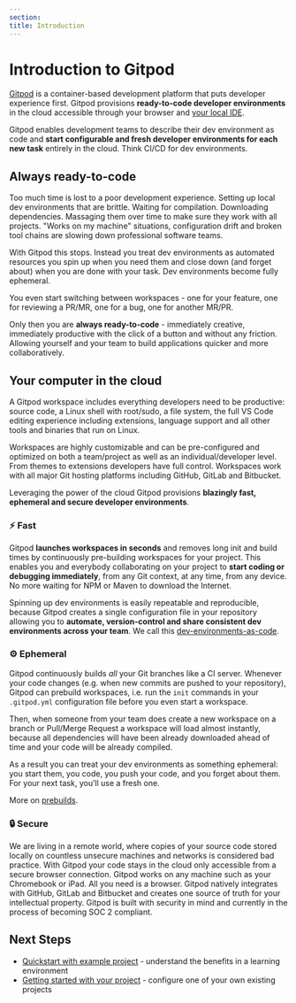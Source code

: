 ```yaml
---
section:
title: Introduction
---
```


<script context="module">
  export const prerender = true;
</script>

# Introduction to Gitpod

[Gitpod](/) is a container-based development platform that puts developer experience first. Gitpod provisions **ready-to-code developer environments** in the cloud accessible through your browser and [your local IDE](/blog/local-app).

Gitpod enables development teams to describe their dev environment as code and **start configurable and fresh developer environments for each new task** entirely in the cloud. Think CI/CD for dev environments.

## Always ready-to-code

Too much time is lost to a poor development experience. Setting up local dev environments that are brittle. Waiting for compilation. Downloading dependencies. Massaging them over time to make sure they work with all projects. "Works on my machine" situations, configuration drift and broken tool chains are slowing down professional software teams.

With Gitpod this stops. Instead you treat dev environments as automated resources you spin up when you need them and close down (and forget about) when you are done with your task. Dev environments become fully ephemeral.

You even start switching between workspaces - one for your feature, one for reviewing a PR/MR, one for a bug, one for another MR/PR.

Only then you are **always ready-to-code** - immediately creative, immediately productive with the click of a button and without any friction. Allowing yourself and your team to build applications quicker and more collaboratively.

## Your computer in the cloud

A Gitpod workspace includes everything developers need to be productive: source code, a Linux shell with root/sudo, a file system, the full VS Code editing experience including extensions, language support and all other tools and binaries that run on Linux.

Workspaces are highly customizable and can be pre-configured and optimized on both a team/project as well as an individual/developer level. From themes to extensions developers have full control. Workspaces work with all major Git hosting platforms including GitHub, GitLab and Bitbucket.

Leveraging the power of the cloud Gitpod provisions **blazingly fast, ephemeral and secure developer environments**.

### ⚡ Fast

Gitpod **launches workspaces in seconds** and removes long init and build times by continuously pre-building workspaces for your project. This enables you and everybody collaborating on your project to **start coding or debugging immediately**, from any Git context, at any time, from any device. No more waiting for NPM or Maven to download the Internet.

Spinning up dev environments is easily repeatable and reproducible, because Gitpod creates a single configuration file in your repository allowing you to **automate, version-control and share consistent dev environments across your team**. We call this [dev-environments-as-code](/blog/dev-env-as-code).

### ⚙️ Ephemeral

Gitpod continuously builds _all_ your Git branches like a CI server. Whenever your code changes (e.g. when new commits are pushed to your repository), Gitpod can prebuild workspaces, i.e. run the `init` commands in your `.gitpod.yml` configuration file before you even start a workspace.

Then, when someone from your team does create a new workspace on a branch or Pull/Merge Request a workspace will load almost instantly, because all dependencies will have been already downloaded ahead of time and your code will be already compiled.

As a result you can treat your dev environments as something ephemeral: you start them, you code, you push your code, and you forget about them. For your next task, you’ll use a fresh one.

More on [prebuilds](/docs/prebuilds).

### 🔒 Secure

We are living in a remote world, where copies of your source code stored locally on countless unsecure machines and networks is considered bad practice. With Gitpod your code stays in the cloud only accessible from a secure browser connection. Gitpod works on any machine such as your Chromebook or iPad. All you need is a browser. Gitpod natively integrates with GitHub, GitLab and Bitbucket and creates one source of truth for your intellectual property. Gitpod is built with security in mind and currently in the process of becoming SOC 2 compliant.

## Next Steps

- [Quickstart with example project](/docs/quickstart) - understand the benefits in a learning environment
- [Getting started with your project](/docs/getting-started) - configure one of your own existing projects
